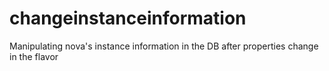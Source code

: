 # changeinstanceinformation
Manipulating nova's instance information in the DB after properties change in the flavor
